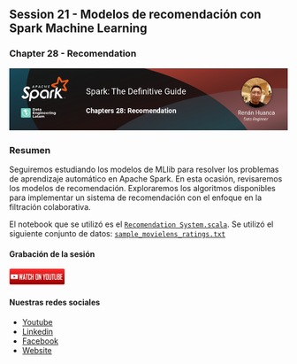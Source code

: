## Session 21 - Modelos de recomendación con Spark Machine Learning
### Chapter 28 - Recomendation

![Banner Session 21](../../assets/banner_session_21.png)

### Resumen
Seguiremos estudiando los modelos de MLlib para resolver los problemas de aprendizaje automático en Apache Spark. En esta ocasión, revisaremos los modelos de recomendación. Exploraremos los algoritmos disponibles para implementar un sistema de recomendación con el enfoque en la filtración colaborativa.

El notebook que se utilizó es el [`Recomendation System.scala`](Recomendation%20System.scala). Se utilizó el siguiente conjunto de datos: [`sample_movielens_ratings.txt`](sample_movielens_ratings.txt)

#### Grabación de la sesión
[![Watch Session 21](../../assets/youtube.png)](https://www.youtube.com/watch?v=Fpg5AbkzBiM)


#### Nuestras redes sociales
* [Youtube](https://www.youtube.com/channel/UCqFCoUEvxR23ymmih0GD7mQ?sub_confirmation=1 'Subscríbate al canal')
* [Linkedin](https://www.linkedin.com/company/data-engineering-latam/ 'Síganos en Linkedin')
* [Facebook](https://www.facebook.com/dataengineeringlatam/ 'Síganos en Facebook')
* [Website](https://expy.bio/dataengineeringlatam 'Nuestro website')
